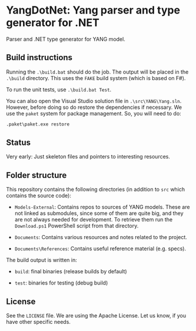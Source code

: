 # YangDotNet: Yang parser and type generator for .NET

Parser and .NET type generator for YANG model.

## Build instructions

Running the `.\build.bat` should do the job. The output will be placed in the `.\build` directory.
This uses the `FAKE` build system (which is based on F\#).

To run the unit tests, use `.\build.bat Test`.

You can also open the Visual Studio solution file in `.\src\YANG\Yang.sln`. However, before doing
so do restore the dependencies if necessary. We use the `paket` system for package management.
So, you will need to do:

```cmd
.paket\paket.exe restore
```

## Status

Very early: Just skeleton files and pointers to interesting resources.

## Folder structure

This repository contains the following directories (in addition to `src` which contains the source code):

- `Models-External`: Contains repos to sources of YANG models. These are not linked
  as submodules, since some of them are quite big, and they are not always needed
  for development. To retrieve them run the `Download.ps1` PowerShell script from
  that directory.

- `Documents`: Contains various resources and notes related to the project.

- `Documents\References`: Contains useful reference material (e.g. specs).

The build output is written in:

- `build`: final binaries (release builds by default)

- `test`: binaries for testing (debug build)

## License

See the `LICENSE` file. We are using the Apache License.
Let us know, if you have other specific needs.
